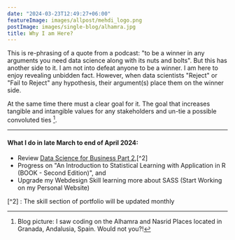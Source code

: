 ```yaml
---
date: "2024-03-23T12:49:27+06:00"
featureImage: images/allpost/mehdi_logo.png
postImage: images/single-blog/alhamra.jpg
title: Why I am Here?
---
```


This is re-phrasing of a quote from a podcast: "to be a winner in any arguments you need data science along with its nuts and bolts". But this has another side to it. I am not into defeat anyone to be a winner. I am here to enjoy revealing unbidden fact. However, when data scientists "Reject" or "Fail to Reject" any hypothesis, their argument(s) place them on the winner side.  

At the same time there must a clear goal for it. The goal that increases tangible and intangible values for any stakeholders and un-tie a possible convoluted ties [^first].

----

#### What I do in late March to end of April 2024:

- Review [Data Science for Business Part 2](https://university.business-science.io/p/hr201-using-machine-learning-h2o-lime-to-predict-employee-turnover),[^2]
- Progress on "An Introduction to Statistical Learning with Application in R (BOOK - Second Edition)", and
- Upgrade my Webdesign Skill learning more about SASS (Start Working on my Personal Website)

[^first]: Blog picture: I saw coding on the Alhamra and Nasrid Places located in Granada, Andalusia, Spain. Would not you?!

[^2] : The skill section of portfolio will be updated monthly